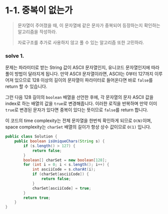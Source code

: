 # 1-1. 중복이 없는가

> 문자열이 주어졌을 때, 이 문자열에 같은 문자가 중복되어 등장하는지 확인하는 알고리즘을 작성하라.
>
> 자료구조를 추가로 사용하지 않고 풀 수 있는 알고리즘 또한 고민하라.

### solve 1.
문제는 파라미터로 받는 String 값이 ASCII 문자열인지, 유니코드 문자열인지에 따라 풀이 방법이 달라지게 됩니다.
만약 ASCII 문자열이라면, ASCII는 0부터 127까지 이루어져 있으므로 128 이상의 길이의 문자열이 파라미터로 들어온다면 바로 `false`를 return 할 수 있습니다.

그런 다음 128 길이의 `boolean` 배열을 선언한 후에, 각 문자열의 문자 ASCII 값을 index로 하는 배열의 값을 `true`로 변경해줍니다.
이러한 로직을 반복하며 만약 이미 `true`로 변경된 문자가 있다면 중복이 있다는 뜻이므로 `false`를 return 합니다.

이 코드의 time complexity는 전체 문자열을 한번씩 확인하게 되므로 `O(N)`이며, space complexity는 `charSet` 배열의 길이가 항상 상수 값이므로 `O(1)` 입니다. 
```java
public class Solution {
    public boolean isUniqueChars(String s) {
        if (s.length() > 127) {
            return false;
        }
        boolean[] charSet = new boolean[128];
        for (int i = 0; i < s.length(); i++) {
            int asciiCode = s.charAt(i);
            if (charSet[asciiCode]) {
                return false;
            }
            charSet[asciiCode] = true;
        }
        return true;
    }
}
```
